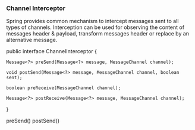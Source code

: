 ### Channel Interceptor ###

Spring provides common mechanism to intercept messages sent to all types of channels.  Interception can be used for observing the content of messages header & payload, transform messages header or replace by an alternative message.  

public interface ChannelInterceptor {

	Message<?> preSend(Message<?> message, MessageChannel channel);

	void postSend(Message<?> message, MessageChannel channel, boolean sent);

	boolean preReceive(MessageChannel channel);

	Message<?> postReceive(Message<?> message, MessageChannel channel);
}


preSend()
postSend()